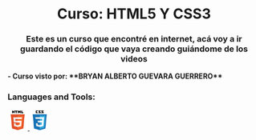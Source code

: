 <h1 align="center">Curso: HTML5 Y CSS3</h1>
<h3 align="center">Este es un curso que encontré en internet, acá voy a ir guardando el código que vaya creando guiándome de los videos</h3>
<p>
<b>- Curso visto por: **BRYAN ALBERTO GUEVARA GUERRERO**
</b></p>
<h3 align="left">Languages and Tools:</h3>
<p align="left"><a href="https://www.w3.org/html/" target="_blank" rel="noreferrer"> <img src="https://raw.githubusercontent.com/devicons/devicon/master/icons/html5/html5-original-wordmark.svg" alt="html5" width="40" height="40"/> </a>  <a href="https://www.w3schools.com/css/" target="_blank" rel="noreferrer"> <img src="https://raw.githubusercontent.com/devicons/devicon/master/icons/css3/css3-original-wordmark.svg" alt="css3" width="40" height="40"/> </a> </p>
